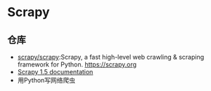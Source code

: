 # Scrapy

## 仓库

* [scrapy/scrapy](https://github.com/scrapy/scrapy):Scrapy, a fast high-level web crawling & scraping framework for Python. https://scrapy.org
* [Scrapy 1.5 documentation](https://docs.scrapy.org/en/latest/)
* 用Python写网络爬虫
